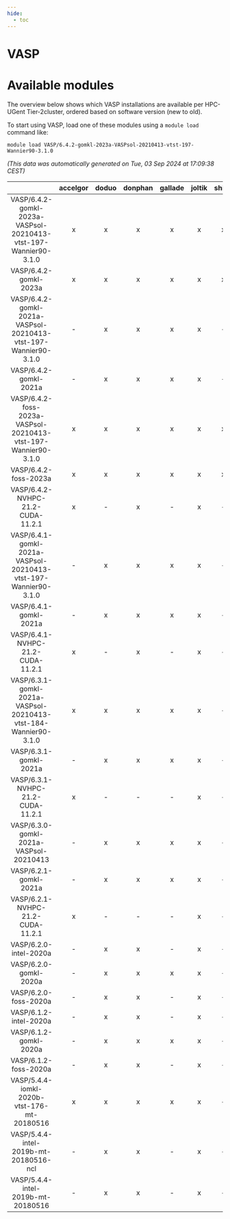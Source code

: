 ```yaml
---
hide:
  - toc
---
```


VASP
====

# Available modules


The overview below shows which VASP installations are available per HPC-UGent Tier-2cluster, ordered based on software version (new to old).

To start using VASP, load one of these modules using a `module load` command like:

```shell
module load VASP/6.4.2-gomkl-2023a-VASPsol-20210413-vtst-197-Wannier90-3.1.0
```

*(This data was automatically generated on Tue, 03 Sep 2024 at 17:09:38 CEST)*  

| |accelgor|doduo|donphan|gallade|joltik|shinx|skitty|
| :---: | :---: | :---: | :---: | :---: | :---: | :---: | :---: |
|VASP/6.4.2-gomkl-2023a-VASPsol-20210413-vtst-197-Wannier90-3.1.0|x|x|x|x|x|x|x|
|VASP/6.4.2-gomkl-2023a|x|x|x|x|x|x|x|
|VASP/6.4.2-gomkl-2021a-VASPsol-20210413-vtst-197-Wannier90-3.1.0|-|x|x|x|x|-|x|
|VASP/6.4.2-gomkl-2021a|-|x|x|x|x|-|x|
|VASP/6.4.2-foss-2023a-VASPsol-20210413-vtst-197-Wannier90-3.1.0|x|x|x|x|x|x|x|
|VASP/6.4.2-foss-2023a|x|x|x|x|x|x|x|
|VASP/6.4.2-NVHPC-21.2-CUDA-11.2.1|x|-|x|-|x|-|-|
|VASP/6.4.1-gomkl-2021a-VASPsol-20210413-vtst-197-Wannier90-3.1.0|-|x|x|x|x|-|x|
|VASP/6.4.1-gomkl-2021a|-|x|x|x|x|-|x|
|VASP/6.4.1-NVHPC-21.2-CUDA-11.2.1|x|-|x|-|x|-|-|
|VASP/6.3.1-gomkl-2021a-VASPsol-20210413-vtst-184-Wannier90-3.1.0|x|x|x|x|x|-|x|
|VASP/6.3.1-gomkl-2021a|-|x|x|x|x|-|x|
|VASP/6.3.1-NVHPC-21.2-CUDA-11.2.1|x|-|-|-|x|-|-|
|VASP/6.3.0-gomkl-2021a-VASPsol-20210413|-|x|x|x|x|-|x|
|VASP/6.2.1-gomkl-2021a|-|x|x|x|x|-|x|
|VASP/6.2.1-NVHPC-21.2-CUDA-11.2.1|x|-|-|-|x|-|-|
|VASP/6.2.0-intel-2020a|-|x|x|-|x|-|x|
|VASP/6.2.0-gomkl-2020a|-|x|x|x|x|-|x|
|VASP/6.2.0-foss-2020a|-|x|x|-|x|-|x|
|VASP/6.1.2-intel-2020a|-|x|x|-|x|-|x|
|VASP/6.1.2-gomkl-2020a|-|x|x|x|x|-|x|
|VASP/6.1.2-foss-2020a|-|x|x|-|x|-|x|
|VASP/5.4.4-iomkl-2020b-vtst-176-mt-20180516|x|x|x|x|x|-|x|
|VASP/5.4.4-intel-2019b-mt-20180516-ncl|-|x|x|-|x|-|x|
|VASP/5.4.4-intel-2019b-mt-20180516|-|x|x|-|x|-|x|
